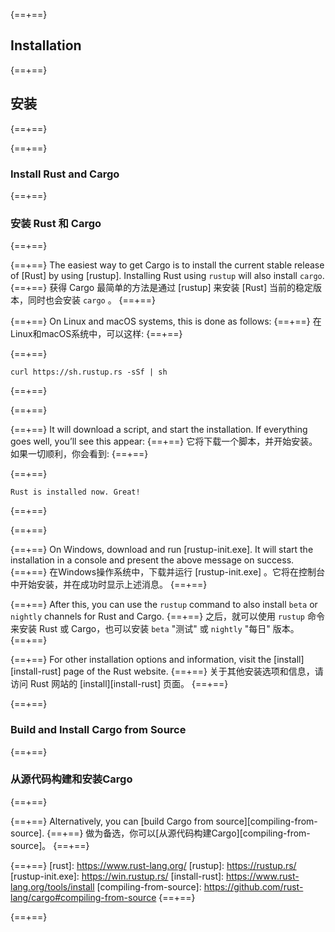 {==+==}
## Installation
{==+==}
## 安装
{==+==}

{==+==}
### Install Rust and Cargo
{==+==}
### 安装 Rust 和 Cargo
{==+==}

{==+==}
The easiest way to get Cargo is to install the current stable release of [Rust]
by using [rustup]. Installing Rust using `rustup` will also install `cargo`.
{==+==}
获得 Cargo 最简单的方法是通过 [rustup] 来安装 [Rust] 当前的稳定版本，同时也会安装 `cargo` 。
{==+==}

{==+==}
On Linux and macOS systems, this is done as follows:
{==+==}
在Linux和macOS系统中，可以这样:
{==+==}


{==+==}
```console
curl https://sh.rustup.rs -sSf | sh
```
{==+==}

{==+==}


{==+==}
It will download a script, and start the installation. If everything goes well,
you’ll see this appear:
{==+==}
它将下载一个脚本，并开始安装。如果一切顺利，你会看到:
{==+==}


{==+==}
```console
Rust is installed now. Great!
```
{==+==}

{==+==}


{==+==}
On Windows, download and run [rustup-init.exe]. It will start the installation
in a console and present the above message on success.
{==+==}
在Windows操作系统中，下载并运行 [rustup-init.exe] 。它将在控制台中开始安装，并在成功时显示上述消息。
{==+==}

{==+==}
After this, you can use the `rustup` command to also install `beta` or `nightly`
channels for Rust and Cargo.
{==+==}
之后，就可以使用 `rustup` 命令来安装 Rust 或 Cargo，也可以安装 `beta` "测试" 或 `nightly` "每日" 版本。
{==+==}


{==+==}
For other installation options and information, visit the
[install][install-rust] page of the Rust website.
{==+==}
关于其他安装选项和信息，请访问 Rust 网站的 [install][install-rust] 页面。
{==+==}


{==+==}
### Build and Install Cargo from Source
{==+==}
### 从源代码构建和安装Cargo
{==+==}


{==+==}
Alternatively, you can [build Cargo from source][compiling-from-source].
{==+==}
做为备选，你可以[从源代码构建Cargo][compiling-from-source]。
{==+==}


{==+==}
[rust]: https://www.rust-lang.org/
[rustup]: https://rustup.rs/
[rustup-init.exe]: https://win.rustup.rs/
[install-rust]: https://www.rust-lang.org/tools/install
[compiling-from-source]: https://github.com/rust-lang/cargo#compiling-from-source
{==+==}

{==+==}

